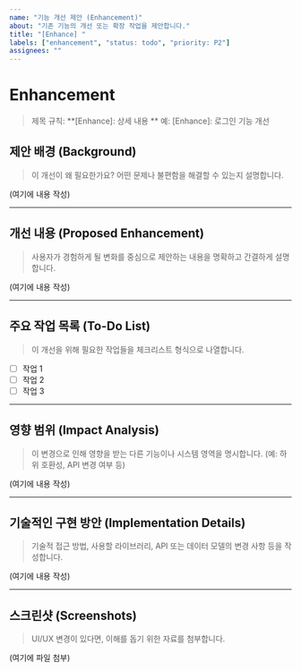 ```yaml
---
name: "기능 개선 제안 (Enhancement)"
about: "기존 기능의 개선 또는 확장 작업을 제안합니다."
title: "[Enhance] "
labels: ["enhancement", "status: todo", "priority: P2"]
assignees: ""
---
```


# Enhancement
> 제목 규칙: **[Enhance]: 상세 내용 ** 예: [Enhance]: 로그인 기능 개선

## 제안 배경 (Background)
> 이 개선이 왜 필요한가요? 어떤 문제나 불편함을 해결할 수 있는지 설명합니다.

(여기에 내용 작성)

---

## 개선 내용 (Proposed Enhancement)
> 사용자가 경험하게 될 변화를 중심으로 제안하는 내용을 명확하고 간결하게 설명합니다.

(여기에 내용 작성)

---

## 주요 작업 목록 (To-Do List)
> 이 개선을 위해 필요한 작업들을 체크리스트 형식으로 나열합니다.
- [ ] 작업 1
- [ ] 작업 2
- [ ] 작업 3

---

## 영향 범위 (Impact Analysis)
> 이 변경으로 인해 영향을 받는 다른 기능이나 시스템 영역을 명시합니다. (예: 하위 호환성, API 변경 여부 등)

(여기에 내용 작성)

---

## 기술적인 구현 방안 (Implementation Details)
> 기술적 접근 방법, 사용할 라이브러리, API 또는 데이터 모델의 변경 사항 등을 작성합니다.

(여기에 내용 작성)

---

## 스크린샷 (Screenshots)
> UI/UX 변경이 있다면, 이해를 돕기 위한 자료를 첨부합니다.

(여기에 파일 첨부)
